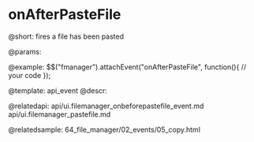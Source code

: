 onAfterPasteFile
=============

@short:
	fires a file has been pasted

@params:

@example:
$$("fmanager").attachEvent("onAfterPasteFile", function(){
    // your code
});

@template:	api_event
@descr:

@relatedapi:
api/ui.filemanager_onbeforepastefile_event.md
api/ui.filemanager_pastefile.md


@relatedsample:
64_file_manager/02_events/05_copy.html